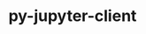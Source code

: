 ---
title: "py-jupyter-client"
layout: cache
categories: [package, develop-2024-12-15]
meta: {"versions": ["6.1.12", "8.2.0"], "compilers": ["gcc@=11.1.0", "gcc@=11.4.0", "gcc@=9.4.0", "oneapi@=2024.2.1"], "oss": ["ubuntu20.04", "ubuntu22.04"], "platforms": ["linux"], "targets": ["neoverse_v1", "neoverse_v2", "ppc64le", "x86_64_v3"], "stacks": ["data-vis-sdk", "e4s", "e4s-neoverse-v2", "e4s-neoverse_v1", "e4s-oneapi", "e4s-power", "root"], "num_specs": 13, "num_specs_by_stack": {"e4s-power": 2, "root": 13, "data-vis-sdk": 1, "e4s-neoverse_v1": 2, "e4s-neoverse-v2": 2, "e4s": 2, "e4s-oneapi": 4}}
spec_details: [{"hash": "icsezgvgiawnzogmryteiq6vv4qdcmfz", "compiler": "gcc@=9.4.0", "versions": ["8.2.0"], "os": "ubuntu20.04", "platform": "linux", "target": "ppc64le", "variants": ["build_system=python_pip"], "stacks": ["e4s-power", "root"], "size": "-", "tarball": "https://binaries.spack.io/develop-2024-12-15/build_cache/linux-ubuntu20.04-ppc64le/gcc-9.4.0/py-jupyter-client-8.2.0/linux-ubuntu20.04-ppc64le-gcc-9.4.0-py-jupyter-client-8.2.0-icsezgvgiawnzogmryteiq6vv4qdcmfz.spack"}, {"hash": "n3chrpo4vmvpsyxzktthyl4v3y4jefs3", "compiler": "gcc@=9.4.0", "versions": ["8.2.0"], "os": "ubuntu20.04", "platform": "linux", "target": "ppc64le", "variants": ["build_system=python_pip"], "stacks": ["e4s-power", "root"], "size": "-", "tarball": "https://binaries.spack.io/develop-2024-12-15/build_cache/linux-ubuntu20.04-ppc64le/gcc-9.4.0/py-jupyter-client-8.2.0/linux-ubuntu20.04-ppc64le-gcc-9.4.0-py-jupyter-client-8.2.0-n3chrpo4vmvpsyxzktthyl4v3y4jefs3.spack"}, {"hash": "tj7dstnpdwidrbfupinwn4da5xm3fpr5", "compiler": "gcc@=11.1.0", "versions": ["8.2.0"], "os": "ubuntu20.04", "platform": "linux", "target": "x86_64_v3", "variants": ["build_system=python_pip"], "stacks": ["root", "data-vis-sdk"], "size": "-", "tarball": "https://binaries.spack.io/develop-2024-12-15/build_cache/linux-ubuntu20.04-x86_64_v3/gcc-11.1.0/py-jupyter-client-8.2.0/linux-ubuntu20.04-x86_64_v3-gcc-11.1.0-py-jupyter-client-8.2.0-tj7dstnpdwidrbfupinwn4da5xm3fpr5.spack"}, {"hash": "4tuqemdlfdijg3pvh56jzxybdh6627e4", "compiler": "gcc@=11.4.0", "versions": ["8.2.0"], "os": "ubuntu22.04", "platform": "linux", "target": "neoverse_v1", "variants": ["build_system=python_pip"], "stacks": ["root", "e4s-neoverse_v1"], "size": "-", "tarball": "https://binaries.spack.io/develop-2024-12-15/build_cache/linux-ubuntu22.04-neoverse_v1/gcc-11.4.0/py-jupyter-client-8.2.0/linux-ubuntu22.04-neoverse_v1-gcc-11.4.0-py-jupyter-client-8.2.0-4tuqemdlfdijg3pvh56jzxybdh6627e4.spack"}, {"hash": "xg7wufo3cgj7cas5rzrwuy5xbo2j6ugr", "compiler": "gcc@=11.4.0", "versions": ["8.2.0"], "os": "ubuntu22.04", "platform": "linux", "target": "neoverse_v1", "variants": ["build_system=python_pip"], "stacks": ["root", "e4s-neoverse_v1"], "size": "-", "tarball": "https://binaries.spack.io/develop-2024-12-15/build_cache/linux-ubuntu22.04-neoverse_v1/gcc-11.4.0/py-jupyter-client-8.2.0/linux-ubuntu22.04-neoverse_v1-gcc-11.4.0-py-jupyter-client-8.2.0-xg7wufo3cgj7cas5rzrwuy5xbo2j6ugr.spack"}, {"hash": "ak7elzvskt4rqmamro5ywwebqicw7yl7", "compiler": "gcc@=11.4.0", "versions": ["8.2.0"], "os": "ubuntu22.04", "platform": "linux", "target": "neoverse_v2", "variants": ["build_system=python_pip"], "stacks": ["e4s-neoverse-v2", "root"], "size": "-", "tarball": "https://binaries.spack.io/develop-2024-12-15/build_cache/linux-ubuntu22.04-neoverse_v2/gcc-11.4.0/py-jupyter-client-8.2.0/linux-ubuntu22.04-neoverse_v2-gcc-11.4.0-py-jupyter-client-8.2.0-ak7elzvskt4rqmamro5ywwebqicw7yl7.spack"}, {"hash": "oxamq5z47d54lu72kzwfagieda6scpoh", "compiler": "gcc@=11.4.0", "versions": ["8.2.0"], "os": "ubuntu22.04", "platform": "linux", "target": "neoverse_v2", "variants": ["build_system=python_pip"], "stacks": ["e4s-neoverse-v2", "root"], "size": "-", "tarball": "https://binaries.spack.io/develop-2024-12-15/build_cache/linux-ubuntu22.04-neoverse_v2/gcc-11.4.0/py-jupyter-client-8.2.0/linux-ubuntu22.04-neoverse_v2-gcc-11.4.0-py-jupyter-client-8.2.0-oxamq5z47d54lu72kzwfagieda6scpoh.spack"}, {"hash": "y64da5zysudlyqffyb54mf5lngc2r36b", "compiler": "gcc@=11.4.0", "versions": ["8.2.0"], "os": "ubuntu22.04", "platform": "linux", "target": "x86_64_v3", "variants": ["build_system=python_pip"], "stacks": ["root", "e4s"], "size": "-", "tarball": "https://binaries.spack.io/develop-2024-12-15/build_cache/linux-ubuntu22.04-x86_64_v3/gcc-11.4.0/py-jupyter-client-8.2.0/linux-ubuntu22.04-x86_64_v3-gcc-11.4.0-py-jupyter-client-8.2.0-y64da5zysudlyqffyb54mf5lngc2r36b.spack"}, {"hash": "t2lqdhq2ytib24xlffxtotcg3qem2u7j", "compiler": "gcc@=11.4.0", "versions": ["8.2.0"], "os": "ubuntu22.04", "platform": "linux", "target": "x86_64_v3", "variants": ["build_system=python_pip"], "stacks": ["root", "e4s"], "size": "-", "tarball": "https://binaries.spack.io/develop-2024-12-15/build_cache/linux-ubuntu22.04-x86_64_v3/gcc-11.4.0/py-jupyter-client-8.2.0/linux-ubuntu22.04-x86_64_v3-gcc-11.4.0-py-jupyter-client-8.2.0-t2lqdhq2ytib24xlffxtotcg3qem2u7j.spack"}, {"hash": "cfqazkeabyh3luqj65nptnufiidvp3m7", "compiler": "oneapi@=2024.2.1", "versions": ["8.2.0"], "os": "ubuntu22.04", "platform": "linux", "target": "x86_64_v3", "variants": ["build_system=python_pip"], "stacks": ["root", "e4s-oneapi"], "size": "-", "tarball": "https://binaries.spack.io/develop-2024-12-15/build_cache/linux-ubuntu22.04-x86_64_v3/oneapi-2024.2.1/py-jupyter-client-8.2.0/linux-ubuntu22.04-x86_64_v3-oneapi-2024.2.1-py-jupyter-client-8.2.0-cfqazkeabyh3luqj65nptnufiidvp3m7.spack"}, {"hash": "cnydkychfdcgfrfjuqnrf7fafng7crpb", "compiler": "oneapi@=2024.2.1", "versions": ["8.2.0"], "os": "ubuntu22.04", "platform": "linux", "target": "x86_64_v3", "variants": ["build_system=python_pip"], "stacks": ["root", "e4s-oneapi"], "size": "-", "tarball": "https://binaries.spack.io/develop-2024-12-15/build_cache/linux-ubuntu22.04-x86_64_v3/oneapi-2024.2.1/py-jupyter-client-8.2.0/linux-ubuntu22.04-x86_64_v3-oneapi-2024.2.1-py-jupyter-client-8.2.0-cnydkychfdcgfrfjuqnrf7fafng7crpb.spack"}, {"hash": "ir5yruxzqk7pfn7y5qtlzn3a2m3uiufm", "compiler": "oneapi@=2024.2.1", "versions": ["6.1.12"], "os": "ubuntu22.04", "platform": "linux", "target": "x86_64_v3", "variants": ["build_system=python_pip"], "stacks": ["root", "e4s-oneapi"], "size": "-", "tarball": "https://binaries.spack.io/develop-2024-12-15/build_cache/linux-ubuntu22.04-x86_64_v3/oneapi-2024.2.1/py-jupyter-client-6.1.12/linux-ubuntu22.04-x86_64_v3-oneapi-2024.2.1-py-jupyter-client-6.1.12-ir5yruxzqk7pfn7y5qtlzn3a2m3uiufm.spack"}, {"hash": "z7vf4wyg3usqiz5qci6ogonfhsbp4qtm", "compiler": "oneapi@=2024.2.1", "versions": ["8.2.0"], "os": "ubuntu22.04", "platform": "linux", "target": "x86_64_v3", "variants": ["build_system=python_pip"], "stacks": ["root", "e4s-oneapi"], "size": "-", "tarball": "https://binaries.spack.io/develop-2024-12-15/build_cache/linux-ubuntu22.04-x86_64_v3/oneapi-2024.2.1/py-jupyter-client-8.2.0/linux-ubuntu22.04-x86_64_v3-oneapi-2024.2.1-py-jupyter-client-8.2.0-z7vf4wyg3usqiz5qci6ogonfhsbp4qtm.spack"}]
---